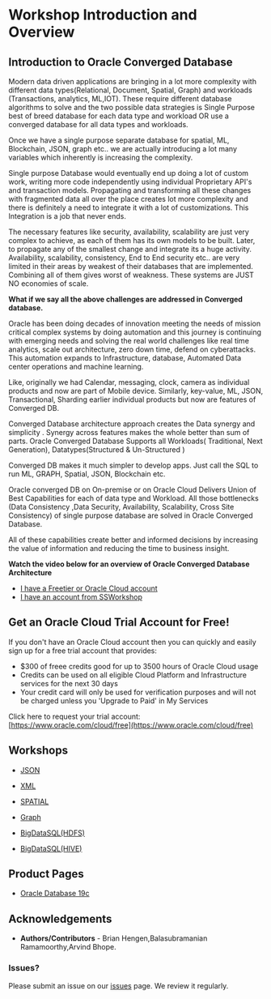 # Workshop Introduction and Overview

## Introduction to Oracle Converged Database

Modern data driven applications are bringing in a lot more complexity with different data types(Relational, Document, Spatial, Graph) and workloads (Transactions,  analytics, ML,IOT). These require different database algorithms to solve and the two possible data strategies is Single Purpose best of breed database for each data type and workload OR use a converged database for all data types and workloads. 

Once we have a single purpose separate database for spatial, ML, Blockchain, JSON, graph etc.. we are actually introducing a lot many variables which inherently is increasing the complexity.


Single purpose Database would eventually end up doing a lot of custom work, writing more code independently using individual Proprietary API's and transaction models. Propagating and transforming all these changes with fragmented data all over the place creates lot more complexity and there is definitely a need to integrate it with a lot of customizations. This Integration is a job that never ends.

The necessary features like security, availability,  scalability are just very complex to achieve, as each of them has its own models to be built. Later, to propagate any of the smallest change and integrate its a huge activity. 
Availability, scalability, consistency, End to End security etc.. are very limited in their areas by weakest of their databases that are implemented. Combining all of them gives worst of weakness. These systems are JUST NO economies of scale.

**What if we say all the above challenges are addressed in Converged database.**

Oracle has been doing decades of innovation meeting the needs of mission critical complex systems by doing automation and this journey is continuing with emerging needs and solving the real world challenges like real time analytics, scale out architecture, zero down time, defend on cyberattacks. This automation expands to  Infrastructure, database, Automated Data center operations and machine learning. 

Like, originally we had Calendar, messaging, clock, camera as individual  products and now are part of Mobile device. Similarly, key-value, ML, JSON, Transactional, Sharding earlier individual products but now are features of Converged DB.  

Converged Database architecture approach creates the Data synergy and simplicity . Synergy across features makes the whole better than sum of parts. Oracle Converged Database Supports all Workloads( Traditional, Next Generation), Datatypes(Structured & Un-Structured )

Converged DB makes it much simpler to develop apps. Just call the SQL to run ML, GRAPH, Spatial, JSON, Blockchain etc.

Oracle converged DB on On-premise or on Oracle Cloud Delivers Union of Best Capabilities for each of data type and Workload. 
All those bottlenecks (Data Consistency ,Data Security, Availability, Scalability, Cross Site Consistency) of single purpose database are solved in Oracle Converged Database. 

All of these capabilities create better and informed decisions by increasing the value of information and reducing the time to business insight.




 **Watch the video below for an overview of Oracle Converged Database Architecture**

  [](youtube:9d76-LhgMQs)
  [](youtube:Sbbw2mcrfiA)


- [I have a Freetier or Oracle Cloud account](https://oracle.github.io/learning-library/data-management-library/database/multitenant/freetier/index.html)
- [I have an account from SSWorkshop](https://oracle.github.io/learning-library/data-management-library/database/multitenant/ssworkshop/index.html)


## Get an Oracle Cloud Trial Account for Free!
If you don't have an Oracle Cloud account then you can quickly and easily sign up for a free trial account that provides:
-	$300 of freee credits good for up to 3500 hours of Oracle Cloud usage
-	Credits can be used on all eligible Cloud Platform and Infrastructure services for the next 30 days
-	Your credit card will only be used for verification purposes and will not be charged unless you 'Upgrade to Paid' in My Services

Click here to request your trial account: [https://www.oracle.com/cloud/free](https://www.oracle.com/cloud/free)

## Workshops
- [JSON](https://laxmi-oss.github.io/converged-Database/workshops/json-freetier/)
- [XML](https://laxmi-oss.github.io/converged-Database/workshops/xml-freetier/)
- [SPATIAL](https://laxmi-oss.github.io/converged-Database/workshops/spatial-freetier/)

- [Graph](https://kanikakasharma.github.io/converged-database/workshop/graph-freetier/)

- [BigDataSQL(HDFS)](https://kanikakasharma.github.io/converged-database/workshop/bigdatahdfs-freetier/)

- [BigDataSQL(HIVE)](https://kanikakasharma.github.io/converged-database/workshop/bigdatahive-freetier/)


## Product Pages
- [Oracle Database 19c](https://www.oracle.com/database/)



## Acknowledgements

- **Authors/Contributors** - Brian Hengen,Balasubramanian Ramamoorthy,Arvind Bhope.

### Issues?
Please submit an issue on our [issues](https://github.com/oracle/learning-library/issues) page. We review it regularly.



